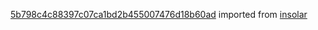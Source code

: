 [5b798c4c88397c07ca1bd2b455007476d18b60ad](https://github.com/insolar/insolar/commit/5b798c4c88397c07ca1bd2b455007476d18b60ad) imported from [insolar](https://github.com/insolar/insolar)
